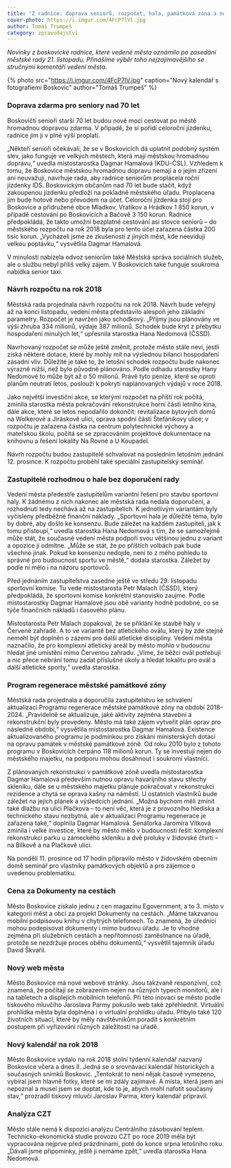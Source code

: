 ```yaml
---
title: "Z radnice: doprava seniorů, rozpočet, hala, památková zóna a nový web"
cover-photo: https://i.imgur.com/4FcP7lVl.jpg
author: Tomáš Trumpeš
category: zpravodajství
---
```


*Novinky z boskovické radnice, které vedené města oznámilo po zasedání městské rady 21. listopadu. Přinášíme výběr toho nejzajímavějšího se stručnými komentáři vedení města.*

{% photo src="https://i.imgur.com/4FcP7lV.jpg" caption="Nový kalendář s fotografiemi Boskovic" author="Tomáš Trumpeš" %}

### Doprava zdarma pro seniory nad 70 let

Boskovičtí senioři starší 70 let budou nově moci cestovat po městě hromadnou dopravou zdarma. V případě, že si pořídí celoroční jízdenku, radnice jim ji v plné výši proplatí. 

„Někteří senioři očekávali, že se v Boskovicích dá uplatnit podobný systém slev, jako funguje ve velkých městech, která mají městskou hromadnou dopravu,“ uvedla místostarostka Dagmar Hamalová (KDU-ČSL). Vzhledem k tomu, že Boskovice městskou hromadnou dopravu nemají a o jejím zřízení ani neuvažují, navrhuje rada, aby radnice seniorům proplácela roční jízdenky IDS. Boskovickým občanům nad 70 let bude stačit, když zakoupenou jízdenku předloží na pokladně městského úřadu. Proplacena jim bude hotově nebo převodem na účet. Celoroční jízdenka stojí pro Boskovice a přidružené obce Mladkov, Vratíkov a Hrádkov 1 850 korun, v případě cestování po Boskovicích a Bačově 3 150 korun. Radnice předpokládá, že takto umožní bezplatné cestování asi stovce seniorů – do městského rozpočtu na rok 2018 byla pro tento účel zařazena částka 200 tisíc korun. „Vycházeli jsme ze zkušenosti z jiných měst, kde neevidují velkou poptávku,“ vysvětlila Dagmar Hamalová.

V minulosti nabízela odvoz seniorům také Městská správa sociálních služeb, ale o službu nebyl příliš velký zájem. V Boskovicích také funguje soukromá nabídka senior taxi.

### Návrh rozpočtu na rok 2018

Městská rada projednala návrh rozpočtu na rok 2018. Návrh bude veřejný až na konci listopadu, vedení města představilo alespoň jeho základní parametry. Rozpočet je navržen jako schodkový. „Příjmy jsou plánovány ve výši zhruba 334 milionů, výdaje 387 milionů. Schodek bude kryt z přebytku hospodaření minulých let,“ upřesnila starostka Hana Nedomová (ČSSD).

Navrhovaný rozpočet se může ještě změnit, protože město stále neví, jestli získá některé dotace, které by mohly mít na výslednou bilanci hospodaření zásadní vliv. Důležité je také to, že letošní schodek rozpočtu bude nakonec výrazně nižší, než bylo původně plánováno. Podle odhadu starostky Hany Nedomové to může být až o 50 milionů. Právě tyto peníze, které se oproti plánům neutratí letos, poslouží k pokrytí naplánovaných výdajů v roce 2018.

Jako největší investiční akce, se kterými rozpočet na příští rok počítá, zmínila starostka města pokračování rekonstrukce horní části letního kina, dále akce, které se letos nepodařilo dokončit: revitalizace bytových domů na Wolkerově a Jiráskově ulici, oprava spodní části Štefánikovy ulice; v rozpočtu je zařazena částka na centrum polytechnické výchovy a mateřskou školu, počítá se se zpracováním projektové dokumentace na knihovnu a řešení lokality Na Rovné a U Koupadel. 

Návrh rozpočtu budou zastupitelé schvalovat na posledním letošním jednání 12. prosince. K rozpočtu proběhl také speciální zastupitelský seminář.

### Zastupitelé rozhodnou o hale bez doporučení rady

Vedení města předestře zastupitelům variantní řešení pro stavbu sportovní haly. K žádnému z nich nakonec ale městská rada nedala doporučení, a rozhodnutí tedy nechává až na zastupitelích. K jednotlivým variantám byly vyčísleny předběžné finanční náklady. „Sportovní hala je důležité téma, bylo by dobré, aby došlo ke konsenzu. Bude záležet na každém zastupiteli, jak k tomu přistoupí,“ uvedla starostka Hana Nedomová s tím, že se samozřejmě může stát, že současné vedení města podpoří svou většinou jednu z variant a opozice ji odmítne. „Může se stát, že po příštích volbách pak bude všechno jinak. Pokud ke konsenzu nedojde, není to z mého pohledu to správné pro budoucnost sportu ve městě,“ dodala starostka. Záležet by podle ní mělo i na názoru sportovců.

Před jednáním zastupitelstva zasedne ještě ve středu 29. listopadu sportovní komise. Tu vede místostarosta Petr Malach (ČSSD), který předpokládá, že sportovní komise konkrétní stanovisko zaujme. Podle místostarostky Dagmar Hamalové jsou obě varianty hodně podobné, co se týče finančních nákladů i časového plánu.

Místostarosta Petr Malach zopakoval, že se přiklání ke stavbě haly v Červené zahradě. A to ve variantě bez atletického oválu, který by zde stejně nemohl být doplněn o zázemí pro další atletické disciplíny. Vedení města naznačilo, že pro komplexní atletický areál by město mohlo v budoucnu hledat jiné umístění mimo Červenou zahradu. „Víme, že běžci ovál potřebují a nic přece nebrání tomu zadat příslušné úkoly a hledat lokalitu pro ovál a další atletické sporty,“ uvedla starostka.

### Program regenerace městské památkové zóny

Městská rada projednala a doporučila zastupitelstvu ke schválení aktualizaci Programu regenerace městské památkové zóny na období 2018–2024. „Pravidelně se aktualizuje, jaké aktivity zejména stavební a rekonstrukční byly provedeny. Město má také zájem vytvořit plán oprav pro následné období,“ vysvětlila místostarostka Dagmar Hamalová. Existence aktualizovaného programu je podmínkou pro získání ministerských dotací na opravu památek v městské památkové zóně. Od roku 2010 bylo z tohoto programu v Boskovicích čerpáno 118 milionů korun. Ty se investují nejen do městského majetku, na podporu mohou dosáhnout i soukromí vlastníci.

Z plánovaných rekonstrukcí v památkové zóně uvedla místostarostka Dagmar Hamalová především nutnou opravu havarijního stavu střechy skleníku, dále se u městského majetku plánuje pokračovat v rekonstrukci rezidence a chytá se oprava kašny na náměstí. U ostatních vlastníků bude záležet na jejich plánek a výsledcích jednání. „Možná bychom měli zmínit také dlažbu na ulici Plačkova – to není věc, která je z provozního hlediska a technického stavu nezbytná, ale v aktualizaci Programu regenerace je zařazena také,“ doplnila Dagmar Hamalová. Senátorka Jaromíra Vítková zmínila i velké investice, které by město mělo v budoucnosti řešit: komplexní rekonstrukci parku u zámeckého skleníku a dvě proluky v židovské čtvrti – na Bílkově a na Plačkově ulici.

Na pondělí 11. prosince od 17 hodin připravilo město v židovském obecním domě seminář pro vlastníky památkových objektů a pro zájemce o uvedenou problematiku. 

### Cena za Dokumenty na cestách

Město Boskovice získalo jednu z cen magazínu Egovernment, a to 3. místo v kategorii měst a obcí za projekt Dokumenty na cestách. „Máme takzvanou mobilní podpisovou knihu v chytrých telefonech. To znamená, že úředníci mohou podepisovat dokumenty i mimo budovu úřadu. Je to vhodné zejména při služebních cestách a nepřítomnosti zaměstnance na úřadě, protože se nezdržuje proces oběhu dokumentů,“ vysvětlil tajemník úřadu David Škvařil.

### Nový web města

Město Boskovice má nové webové stránky. Jsou takzvaně responzivní, což znamená, že počítají se zobrazením nejen na různých typech monitorů, ale i na tabletech a displejích mobilních telefonů. Při této inovaci se město podle tiskového mluvčího Jaroslava Parmy pokusilo web také zpřehlednit. 
Virtuální prohlídka města byla doplněna i o virtuální prohlídku úřadu. Přibylo také 120 životních situací, které by měly návštěvníkům poradit s konkrétním postupem při vyřizování různých záležitostí na úřadě. 

### Nový kalendář na rok 2018

Město Boskovice vydalo na rok 2018 stolní týdenní kalendář nazvaný Boskovice včera a dnes II. Jedná se o srovnávací kalendář historických a současných snímků Boskovic. „Tentokrát to není nějak časově vymezeno, vybíral jsem hlavně fotky, které se mi zdály zajímavé. A místa, která jsem ani nepoznal a musel jsem se doptat, kde to je, abych mohl nafotit současný stav,“ prozradil tiskový mluvčí Jaroslav Parma, který kalendář připravil. 

### Analýza CZT

Město stále nemá k dispozici analýzu Centrálního zásobování teplem. Technicko-ekonomická studie provozu CZT po roce 2019 měla být vypracována nejprve před prázdninami, poté do konce srpna letošního roku. „Dávali jsme připomínky, ještě ji nemáme zpět,“ uvedla starostka Hana Nedomová.